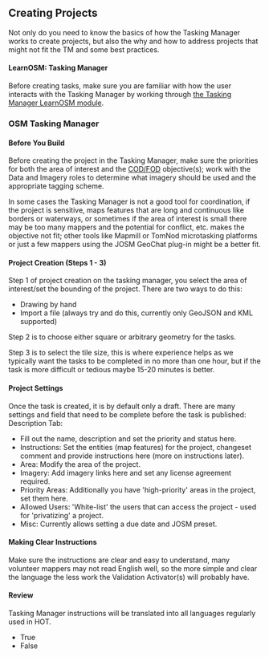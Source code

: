 ## Creating Projects

Not only do you need to know the basics of how the Tasking Manager works to create projects, but also the why and how to address projects that might not fit the TM and some best practices.

#### LearnOSM: Tasking Manager
Before creating tasks, make sure you are familiar with how the user interacts with the Tasking Manager by working through [the Tasking Manager LearnOSM module](http://learnosm.org/en/coordination/tasking-manager/).

### OSM Tasking Manager

#### Before You Build

Before creating the project in the Tasking Manager, make sure the priorities for both the area of interest and the [COD/FOD](http://learnosm.org/en/beginner/glossary/) objective(s); work with the Data and Imagery roles to determine what imagery should be used and the appropriate tagging scheme.

In some cases the Tasking Manager is not a good tool for coordination, if the project is sensitive, maps features that are long and continuous like borders or waterways, or sometimes if the area of interest is small there may be too many mappers and the potential for conflict, etc. makes the objective not fit; other tools like Mapmill or TomNod microtasking platforms or just a few mappers using the JOSM GeoChat plug-in might be a better fit.

#### Project Creation (Steps 1 - 3)
Step 1 of project creation on the tasking manager, you select the area of interest/set the bounding of the project. There are two ways to do this:

* Drawing by hand
* Import a file (always try and do this, currently only GeoJSON and KML supported)

Step 2 is to choose either square or arbitrary geometry for the tasks.

Step 3 is to select the tile size, this is where experience helps as we typically want the tasks to be completed in no more than one hour, but if the task is more difficult or tedious maybe 15-20 minutes is better.

#### Project Settings
Once the task is created, it is by default only a draft. There are many settings and field that need to be complete before the task is published:
Description Tab:
* Fill out the name, description and set the priority and status here.
* Instructions: Set the entities (map features) for the project, changeset comment and provide instructions here (more on instructions later).
* Area: Modify the area of the project.
* Imagery: Add imagery links here and set any license agreement required.
* Priority Areas: Additionally you have 'high-priority' areas in the project, set them here.
* Allowed Users: 'White-list' the users that can access the project - used for 'privatizing' a project.
* Misc: Currently allows setting a due date and JOSM preset.

#### Making Clear Instructions
Make sure the instructions are clear and easy to understand, many volunteer mappers may not read English well, so the more simple and clear the language the less work the Validation Activator(s) will probably have.

#### Review

Tasking Manager instructions will be translated into all languages regularly used in HOT.

* True
* False
